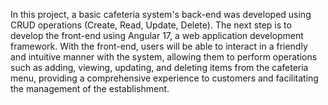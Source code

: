 In this project, a basic cafeteria system's back-end was developed using CRUD operations (Create, Read, Update, Delete). The next step is to develop the front-end using Angular 17, a web application development framework. With the front-end, users will be able to interact in a friendly and intuitive manner with the system, allowing them to perform operations such as adding, viewing, updating, and deleting items from the cafeteria menu, providing a comprehensive experience to customers and facilitating the management of the establishment.
